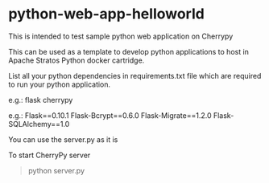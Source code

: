 python-web-app-helloworld
=========================

This is intended to test sample python web application on Cherrypy

This can be used as a template to develop python applications to host in Apache Stratos 
Python docker cartridge.

List all your python dependencies in requirements.txt file which are 
required to run your python application.

e.g.: 
flask
cherrypy

e.g.: 
Flask==0.10.1
Flask-Bcrypt==0.6.0
Flask-Migrate==1.2.0
Flask-SQLAlchemy==1.0

You can use the server.py as it is

To start CherryPy server

> python server.py
